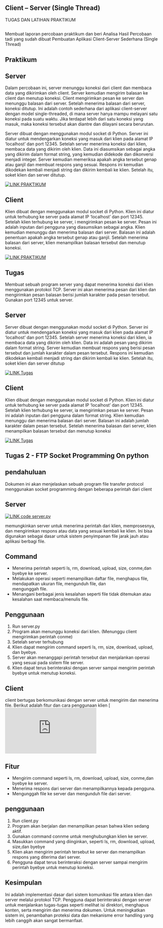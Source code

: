
## Client – Server (Single Thread)

TUGAS DAN LATIHAN PRAKTIKUM


##

Membuat laporan percobaan praktikum dan beri Analisa Hasil Percobaan tadi yang 
sudah dibuat Pembuatan Aplikasi Client-Server Sederhana (Single Thread)



## Praktikum


## Server
Dalam percobaan ini, server menunggu koneksi dari client dan membaca data yang 
dikirimkan oleh client. Server kemudian mengirim balasan ke client dan menutup 
koneksi. Client mengirimkan pesan ke server dan menunggu balasan dari server. 
Setelah menerima balasan dari server, koneksi ditutup. Ini adalah contoh sederhana 
dari aplikasi client-server dengan model single-threaded, di mana server hanya 
mampu melayani satu koneksi pada suatu waktu. Jika terdapat lebih dari satu koneksi 
yang masuk, maka koneksi tersebut akan diantre dan dilayani secara berurutan.

Server dibuat dengan menggunakan modul socket di Python. Server ini diatur 
untuk mendengarkan koneksi yang masuk dari klien pada alamat IP ‘localhost’ 
dan port 12345. Setelah server menerima koneksi dari klien, membaca data 
yang dikirim oleh klien. Data ini diasumsikan sebagai angka yang dikirim dalam 
format string, yang kemudian didekode dan dikonversi menjadi integer.
Server kemudian memeriksa apakah angka tersebut genap atau ganjil dan 
membuat respons yang sesuai. Respons ini kemudian dikodekan kembali 
menjadi string dan dikirim kembali ke klien. Setelah itu, soket klien dan server 
ditutup.

[![LINK PRAKTIKUM]()](https://github.com/Lufasu-Adm/Pemrograman-Jaringan/blob/main/Minggu%202/Client%20%E2%80%93%20Server%20(Single%20Thread)/Praktikum%202/Server)

## Client

Klien dibuat dengan menggunakan modul socket di Python. Klien ini diatur untuk 
terhubung ke server pada alamat IP ‘localhost’ dan port 12345. Setelah klien 
terhubung ke server, i mengirimkan pesan ke server. Pesan ini adalah inputan
dari pengguna yang diasumsikan sebagai angka. Klien kemudian menunggu dan 
menerima balasan dari server. Balasan ini adalah penentuan apakah angka 
tersebut genap atau ganjil. Setelah menerima balasan dari server, klien 
menampilkan balasan tersebut dan menutup koneksi.

[![LINK PRAKTIKUM]()](https://github.com/Lufasu-Adm/Pemrograman-Jaringan/blob/main/Minggu%202/Client%20%E2%80%93%20Server%20(Single%20Thread)/Praktikum%202/Client)


##


## Tugas
Membuat sebuah program server yang dapat menerima koneksi dari klien 
menggunakan protokol TCP. Server ini akan menerima pesan dari klien dan 
mengirimkan pesan balasan berisi jumlah karakter pada pesan tersebut. Gunakan port 
12345 untuk server. 

## Server
Server dibuat dengan menggunakan modul socket di Python. Server ini diatur untuk 
mendengarkan koneksi yang masuk dari klien pada alamat IP ‘localhost’ dan port 12345.
Setelah server menerima koneksi dari klien, ia membaca data yang dikirim oleh klien. Data 
ini adalah pesan yang dikirim dalam format string. Server kemudian membuat respons yang 
berisi pesan tersebut dan jumlah karakter dalam pesan tersebut. Respons ini kemudian 
dikodekan kembali menjadi string dan dikirim kembali ke klien. Setelah itu, soket klien dan 
server ditutup

[![LINK Tugas]()](https://github.com/Lufasu-Adm/Pemrograman-Jaringan/blob/main/Minggu%202/Client%20%E2%80%93%20Server%20(Single%20Thread)/Praktikum%202/Tugas/Server)

## Client
Klien dibuat dengan menggunakan modul socket di Python. Klien ini diatur untuk terhubung 
ke server pada alamat IP ‘localhost’ dan port 12345. Setelah klien terhubung ke server, ia 
mengirimkan pesan ke server. Pesan ini adalah inputan dari pengguna dalam format string.
Klien kemudian menunggu dan menerima balasan dari server. Balasan ini adalah jumlah 
karakter dalam pesan tersebut. Setelah menerima balasan dari server, klien menampilkan 
balasan tersebut dan menutup koneksi

[![LINK Tugas]()](https://github.com/Lufasu-Adm/Pemrograman-Jaringan/blob/main/Minggu%202/Client%20%E2%80%93%20Server%20(Single%20Thread)/Praktikum%202/Tugas/Client)
##







## Tugas 2 - FTP Socket Programming On python

##

## pendahuluan
Dokumen ini akan menjelaskan sebuah program file transfer protocol menggunakan 
socket programming dengan beberapa perintah dari client

##

## Server
[![LINK code server.py]()](https://github.com/Lufasu-Adm/Pemrograman-Jaringan/blob/main/Tugas%202%20-%20FTP%20Socket%20Programming%20On%20python/client.py)

memungkinkan server untuk menerima perintah dari klien, memprosesnya, dan mengirimkan 
respons atau data yang sesuai kembali ke klien. Ini bisa digunakan sebagai dasar untuk 
sistem penyimpanan file jarak jauh atau aplikasi berbagi file.

## Command
* Menerima perintah seperti ls, rm, download, upload, size, conme,dan byebye ke server.
* Melakukan operasi seperti menampilkan daftar file, menghapus file, mendapatkan ukuran file, mengunduh file, dan     
  mengunggah file.
* Menangani berbagai jenis kesalahan seperti file tidak ditemukan atau kesalahan saat membaca/menulis file.

## Penggunaan
1. Run server.py
2. Program akan menunggu koneksi dari klien. (Menunggu client mengirimkan perintah conme)
3. Setelah server terhubung
4. Klien dapat mengirim command seperti ls, rm, size, download, upload, dan byebye.
5. Server akan menanggapi perintah tersebut dan menjalankan operasi yang sesuai pada sistem file server.
6. Klien dapat terus berinteraksi dengan server sampai mengirim perintah byebye untuk menutup koneksi.

##

## Client
client bertugas berkomunikasi dengan server untuk mengirim dan menerima file.
Berikut adalah fitur dan cara penggunaan klien
[![LINK code client.py()](https://github.com/Lufasu-Adm/Pemrograman-Jaringan/blob/main/Tugas%202%20-%20FTP%20Socket%20Programming%20On%20python/client.py)

## Fitur
* Mengirim command seperti ls, rm, download, upload, size, conme,dan byebye ke server.
* Menerima respons dari server dan menampilkannya kepada pengguna.
* Mengunggah file ke server dan mengunduh file dari server.

## penggunaan
1. Run client.py
2. Program akan berjalan dan menampilkan pesan bahwa klien sedang aktif.
3. Gunakan command connme untuk menghubungkan klien ke server.
4. Masukkan command yang diinginkan, seperti  ls, rm, download, upload, size,dan byebye
5. Klien akan mengirim perintah tersebut ke server dan menampilkan respons yang diterima dari server.
6. Pengguna dapat terus berinteraksi dengan server sampai mengirim perintah byebye untuk menutup koneksi.

##

## Kesimpulan
Ini adalah implementasi dasar dari sistem komunikasi file antara klien dan server melalui protokol TCP. Pengguna dapat berinteraksi dengan server untuk menjalankan tugas-tugas seperti melihat isi direktori, menghapus konten, serta mengirim dan menerima dokumen. Untuk meningkatkan sistem ini, penambahan proteksi data dan mekanisme error handling yang lebih canggih akan sangat bermanfaat.
  




